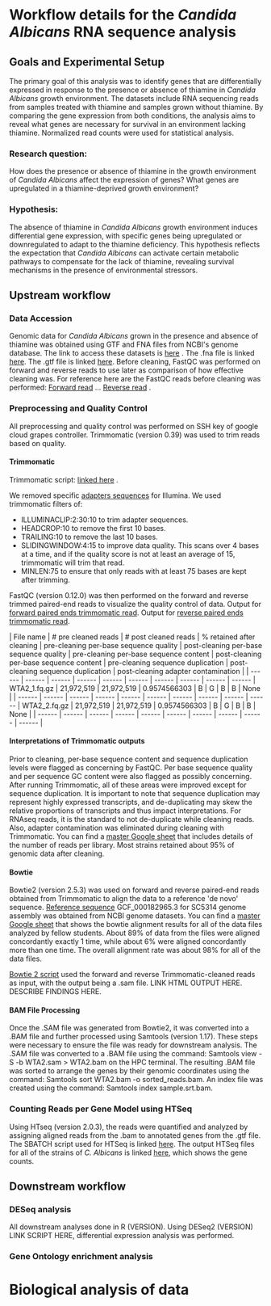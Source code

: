 # Workflow details for the _Candida Albicans_ RNA sequence analysis
## Goals and Experimental Setup
The primary goal of this analysis was to identify genes that are differentially expressed in response to the presence or absence of thiamine in _Candida Albicans_ growth environment. The datasets include RNA sequencing reads from samples treated with thiamine and samples grown without thiamine. By comparing the gene expression from both conditions, the analysis aims to reveal what genes are necessary for survival in an environment lacking thiamine. Normalized read counts were used for statistical analysis. 
### Research question:
How does the presence or absence of thiamine in the growth environment of _Candida Albicans_ affect the expression of genes? What genes are upregulated in a thiamine-deprived growth environment?
### Hypothesis: 
The absence of thiamine in _Candida Albicans_ growth environment induces differential gene expression, with specific genes being upregulated or downregulated to adapt to the thiamine deficiency. This hypothesis reflects the expectation that _Candida Albicans_ can activate certain metabolic pathways to compensate for the lack of thiamine, revealing survival mechanisms in the presence of environmental stressors. 

## Upstream workflow
### Data Accession 
Genomic data for _Candida Albicans_ grown in the presence and absence of thiamine was obtained using GTF and FNA files from NCBI's genome database. The link to access these datasets is [here](https://www.ncbi.nlm.nih.gov/datasets/genome/GCF_000182965.3/) . The .fna file is linked [here](https://ftp.ncbi.nlm.nih.gov/genomes/all/GCF/000/182/965/GCF_000182965.3_ASM18296v3/GCF_000182965.3_ASM18296v3_cds_from_genomic.fna.gz). The .gtf file is linked [here](https://ftp.ncbi.nlm.nih.gov/genomes/all/GCF/000/182/965/GCF_000182965.3_ASM18296v3/GCF_000182965.3_ASM18296v3_genomic.gtf.gz). 
Before cleaning, FastQC was performed on forward and reverse reads to use later as comparison of how effective cleaning was. For reference here are the FastQC reads before cleaning was performed: [Forward read](https://www.dropbox.com/scl/fi/9h4zneet703n2zmz2ndh8/WTA2_1_fastqc-1.html?rlkey=954we5578wmit1ganxf5a49gj&st=m9u4tygp&dl=0) ...
[Reverse read](https://www.dropbox.com/scl/fi/rr2k5qlw67rpk8niwkgmb/WTA2_2_fastqc-1.html?rlkey=288ugauug8pjvu510f5zumrgs&st=yveofmbb&dl=0) .
### Preprocessing and Quality Control 
All preprocessing and quality control was performed on SSH key of google cloud grapes controller. Trimmomatic (version 0.39) was used to trim reads based on quality. 

#### Trimmomatic
Trimmomatic script: [linked here](https://github.com/graceobrien2002/RNAseqProject/blob/main/scripts1/trimmomatic_run1) .

We removed specific [adapters sequences](https://github.com/graceobrien2002/RNAseqProject/blob/main/scripts1/TruSeq3-PE_adapter_sequence) for Illumina. We used trimmomatic filters of:
- ILLUMINACLIP:2:30:10 to trim adapter sequences. 
- HEADCROP:10 to remove the first 10 bases. 
- TRAILING:10 to remove the last 10 bases. 
- SLIDINGWINDOW:4:15 to improve data quality. This scans over 4 bases at a time, and if the quality score is not at least an average of 15, trimmomatic will trim that read.
- MINLEN:75 to ensure that only reads with at least 75 bases are kept after trimming.

FastQC (version 0.12.0) was then performed on the forward and reverse trimmed paired-end reads to visualize the quality control of data.
Output for [forward paired ends trimmomatic read](https://www.dropbox.com/scl/fi/rzh0t2qiaelko2gv9n4ik/output_R1_trPE_fastqc.html?rlkey=gij3a5ajcvy38s1kumq2lexzm&st=ru98zeuk&dl=0). Output for [reverse paired ends trimmomatic read](https://www.dropbox.com/scl/fi/ids13arvlixc2rd8ohebt/output_R2_trPE_fastqc.html?rlkey=yma67idaneljhaotspfmzyw33&st=uo0bpm9m&dl=0).

| File name | # pre cleaned reads | # post cleaned reads | % retained after cleaning | pre-cleaning per-base sequence quality | post-cleaning per-base sequence quality | pre-cleaning per-base sequence content | post-cleaning per-base sequence content | pre-cleaning sequence duplication | post-cleaning sequence duplication | post-cleaning adapter contamination | 
| ------ | ------ | ------ | ------ | ------ | ------ | ------ | ------ | ------ | ------ |
WTA2_1.fq.gz | 21,972,519 | 21,972,519 | 0.9574566303 | B | G | B | B | None | 
| ------ | ------ | ------ | ------ | ------ | ------ | ------ | ------ | ------ | ------ |
WTA2_2.fq.gz | 21,972,519 | 21,972,519 | 0.9574566303 | B | G | B | B | None | 
| ------ | ------ | ------ | ------ | ------ | ------ | ------ | ------ | ------ | ------ |

#### Interpretations of Trimmomatic outputs
Prior to cleaning, per-base sequence content and sequence duplication levels were flagged as concerning by FastQC. Per base sequence quality and per sequence GC content were also flagged as possibly concerning. 
After running Trimmomatic, all of these areas were improved except for sequence duplication. It is important to note that sequence duplication may represent highly expressed transcripts, and de-duplicating may skew the relative proportions of transcripts and thus impact interpretations. For RNAseq reads, it is the standard to not de-duplicate while cleaning reads. Also, adapter contamination was eliminated during cleaning with Trimmomatic. You can find a [master Google sheet](https://docs.google.com/spreadsheets/d/1AOa-XaTzR_PKMIRQDmu8oDTmawXXnkIwEjKOQkNC7Vs/edit?gid=0#gid=0) that includes details of the number of reads per library. Most strains retained about 95% of genomic data after cleaning. 

#### Bowtie
Bowtie2 (version 2.5.3) was used on forward and reverse paired-end reads obtained from Trimmomatic to align the data to a reference 'de novo' sequence. [Reference sequence](https://api.ncbi.nlm.nih.gov/datasets/v2/genome/accession/GCF_000182965.3/download?include_annotation_type=GENOME_FASTA&include_annotation_type=GENOME_GFF&include_annotation_type=RNA_FASTA&include_annotation_type=CDS_FASTA&include_annotation_type=PROT_FASTA&include_annotation_type=SEQUENCE_REPORT&hydrated=FULLY_HYDRATED) GCF_000182965.3 for SC5314 genome assembly was obtained from NCBI genome datasets. You can find a [master Google sheet](https://docs.google.com/spreadsheets/d/1fa-FXVMlCXOZkbHSx_mMg0OXLMy9BeBJg8uWrEMpKGo/edit?gid=0#gid=0) that shows the bowtie alignment results for all of the data files analyzed by fellow students. About 89% of data from the files were aligned concordantly exactly 1 time, while about 6% were aligned concordantly more than one time. The overall alignment rate was about 98% for all of the data files. 

[Bowtie 2 script](https://github.com/graceobrien2002/RNAseqProject/blob/e8db7edae80fbf20142463c10ea4e06051486a41/scripts1/bowtie_script) used the forward and reverse Trimmomatic-cleaned reads as input, with the output being a .sam file. 
LINK HTML OUTPUT HERE. DESCRIBE FINDINGS HERE. 
#### BAM File Processing 
Once the .SAM file was generated from Bowtie2, it was converted into a .BAM file and further processed using Samtools (version 1.17). These steps were necessary to ensure the file was ready for downstream analysis. The .SAM file was converted to a .BAM file using the command: Samtools view -S -b WTA2.sam > WTA2.bam on the HPC terminal. The resulting .BAM file was sorted to arrange the genes by their genomic coordinates using the command: Samtools sort WTA2.bam -o sorted_reads.bam. An index file was created using the command: Samtools index sample.srt.bam. 

### Counting Reads per Gene Model using HTSeq
Using HTseq (version 2.0.3), the reads were quantified and analyzed by assigning aligned reads from the .bam to annotated genes from the .gtf file. The SBATCH script used for HTSeq is linked [here](https://github.com/graceobrien2002/RNAseqProject/blob/main/scripts1/SBATCH_HTSeq). The output HTSeq files for all of the strains of _C. Albicans_ is linked [here](https://www.dropbox.com/scl/fi/0yr4fqgl82yem36ad4co7/htseq_counts.zip?rlkey=9cgdpvpf38oqnf21xws6r05lq&st=xancdhul&dl=0), which shows the gene counts. 

## Downstream workflow

### DESeq analysis
All downstream analyses done in R (VERSION).
Using DESeq2 (VERSION) LINK SCRIPT HERE, differential expression analysis was performed. 

### Gene Ontology enrichment analysis


# Biological analysis of data

